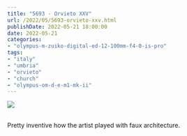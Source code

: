 ```yaml
---
title: "5693 - Orvieto XXV"
url: /2022/05/5693-orvieto-xxv.html
publishDate: 2022-05-21 18:00:00
date: 2022-05-21
categories:
- "olympus-m-zuiko-digital-ed-12-100mm-f4-0-is-pro"
tags:
- "italy"
- "umbria"
- "orvieto"
- "church"
- "olympus-om-d-e-m1-mk-ii"
---
```

<div class="container">
<div class="center"><a target="_blank" href="https://d25zfm9zpd7gm5.cloudfront.net/1200x1200/2019/20190905_123242_lr.jpg"><img class="webfeedsFeaturedVisual" src="https://d25zfm9zpd7gm5.cloudfront.net/0600x0600/2019/20190905_123242_lr.jpg" /></a></div>
</div>
<br />

Pretty inventive how the artist played with faux architecture.
